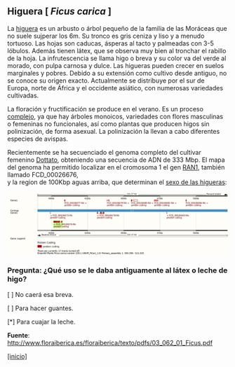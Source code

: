 
## Higuera [ *Ficus carica* ]

La [higuera](https://www.arbolapp.es/especies/ficha/ficus-carica) es un arbusto o árbol pequeño de la familia de las Moráceas que no suele sujperar los 6m. Su tronco es gris ceniza y liso y a menudo tortuoso. Las hojas son caducas, ásperas al tacto y palmeadas con 3-5 lóbulos. Además tienen látex, que se observa muy bien al tronchar el rabillo de la hoja. La infrutescencia se llama higo o breva y su color va del verde al morado, con pulpa carnosa y dulce. Las higueras pueden crecer en suelos marginales y pobres. Debido a su extensión como cultivo desde antiguo, no se conoce su origen exacto. Actualmente se distribuye por el sur de Europa, norte de África y el occidente asiático, con numerosas variedades cultivadas.

La floración y fructificación se produce en el verano. Es un proceso 
[complejo](https://es.wikipedia.org/wiki/Ficus_carica), 
ya que hay árboles monoicos, variedades con flores masculinas o femeninas no funcionales, 
así como plantas que producen higos sin polinización, de forma asexual. 
La polinización la llevan a cabo diferentes especies de avispas.

Recientemente se ha secuenciado el genoma completo del cultivar femenino
[Dottato](https://onlinelibrary.wiley.com/doi/10.1111/tpj.14635), 
obteniendo una secuencia de ADN de 333 Mbp. 
El mapa del genoma ha permitido localizar en el cromosoma 1 el gen
[RAN1](https://plants.ensembl.org/Ficus_carica/Location/View?db=core;g=FCD_00026676;r=1:390356-521525;t=FCD_00026676-RA),
también llamado FCD_00026676,  
y la region de 100Kbp aguas arriba, que determinan el 
[sexo de las higueras](https://www.ncbi.nlm.nih.gov/pmc/articles/PMC5264649):

![](./pics/RAN1.png)

### Pregunta: ¿Qué uso se le daba antiguamente al látex o leche de higo?

 [ ] No caerá esa breva.

 [ ] Para hacer guantes.

 [*] Para cuajar la leche.

**Fuente**: http://www.floraiberica.es/floraiberica/texto/pdfs/03_062_01_Ficus.pdf

[[inicio]](https://eead-csic-compbio.github.io/plantoquimica)

